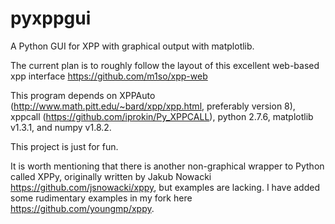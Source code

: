 # pyxppgui

A Python GUI for XPP with graphical output with matplotlib.

The current plan is to roughly follow the layout of this excellent web-based xpp interface https://github.com/m1so/xpp-web

This program depends on XPPAuto (http://www.math.pitt.edu/~bard/xpp/xpp.html, preferably version 8), xppcall (https://github.com/iprokin/Py_XPPCALL), python 2.7.6, matplotlib v1.3.1, and numpy v1.8.2.

This project is just for fun.

It is worth mentioning that there is another non-graphical wrapper to Python called XPPy, originally written by Jakub Nowacki https://github.com/jsnowacki/xppy, but examples are lacking. I have added some rudimentary examples in my fork here https://github.com/youngmp/xppy.
